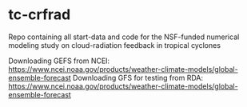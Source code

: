 # tc-crfrad
Repo containing all start-data and code for the NSF-funded numerical modeling study on cloud-radiation feedback in tropical cyclones

Downloading GEFS from NCEI: https://www.ncei.noaa.gov/products/weather-climate-models/global-ensemble-forecast
Downloading GFS for testing from RDA: https://www.ncei.noaa.gov/products/weather-climate-models/global-ensemble-forecast